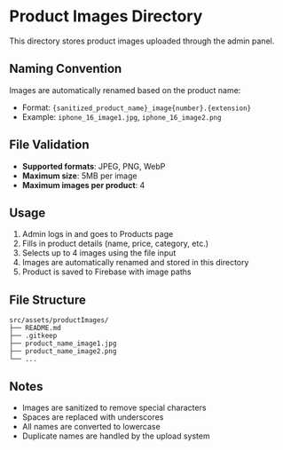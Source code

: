 # Product Images Directory

This directory stores product images uploaded through the admin panel.

## Naming Convention

Images are automatically renamed based on the product name:
- Format: `{sanitized_product_name}_image{number}.{extension}`
- Example: `iphone_16_image1.jpg`, `iphone_16_image2.png`

## File Validation

- **Supported formats**: JPEG, PNG, WebP
- **Maximum size**: 5MB per image
- **Maximum images per product**: 4

## Usage

1. Admin logs in and goes to Products page
2. Fills in product details (name, price, category, etc.)
3. Selects up to 4 images using the file input
4. Images are automatically renamed and stored in this directory
5. Product is saved to Firebase with image paths

## File Structure

```
src/assets/productImages/
├── README.md
├── .gitkeep
├── product_name_image1.jpg
├── product_name_image2.png
└── ...
```

## Notes

- Images are sanitized to remove special characters
- Spaces are replaced with underscores
- All names are converted to lowercase
- Duplicate names are handled by the upload system
